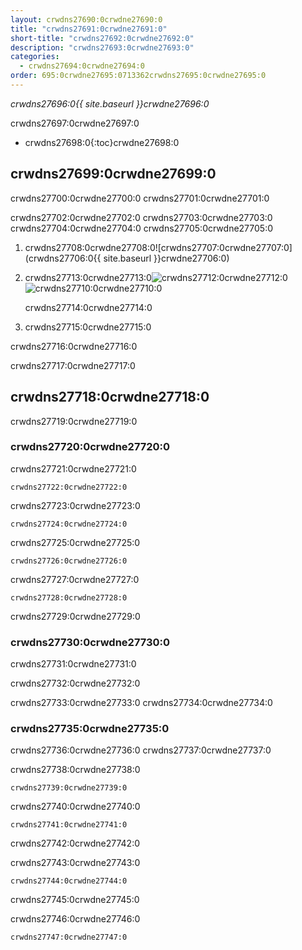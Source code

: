 ```yaml
---
layout: crwdns27690:0crwdne27690:0
title: "crwdns27691:0crwdne27691:0"
short-title: "crwdns27692:0crwdne27692:0"
description: "crwdns27693:0crwdne27693:0"
categories:
  - crwdns27694:0crwdne27694:0
order: 695:0crwdne27695:0713362crwdns27695:0crwdne27695:0
---
```

*crwdns27696:0{{ site.baseurl }}crwdne27696:0*

crwdns27697:0crwdne27697:0

* crwdns27698:0{:toc}crwdne27698:0

## crwdns27699:0crwdne27699:0

crwdns27700:0crwdne27700:0 crwdns27701:0crwdne27701:0

crwdns27702:0crwdne27702:0 crwdns27703:0crwdne27703:0 crwdns27704:0crwdne27704:0 crwdns27705:0crwdne27705:0

1. crwdns27708:0crwdne27708:0![crwdns27707:0crwdne27707:0](crwdns27706:0{{ site.baseurl }}crwdne27706:0)

2. crwdns27713:0crwdne27713:0![crwdns27712:0crwdne27712:0](crwdns27711:0crwdne27711:0)  
    ![crwdns27710:0crwdne27710:0](crwdns27709:0crwdne27709:0)
    
    crwdns27714:0crwdne27714:0

3. crwdns27715:0crwdne27715:0

crwdns27716:0crwdne27716:0

crwdns27717:0crwdne27717:0

## crwdns27718:0crwdne27718:0

crwdns27719:0crwdne27719:0

### crwdns27720:0crwdne27720:0

crwdns27721:0crwdne27721:0

    crwdns27722:0crwdne27722:0
    

crwdns27723:0crwdne27723:0

    crwdns27724:0crwdne27724:0
    

crwdns27725:0crwdne27725:0

    crwdns27726:0crwdne27726:0
    

crwdns27727:0crwdne27727:0

    crwdns27728:0crwdne27728:0
    

crwdns27729:0crwdne27729:0

### crwdns27730:0crwdne27730:0

crwdns27731:0crwdne27731:0

crwdns27732:0crwdne27732:0

crwdns27733:0crwdne27733:0 crwdns27734:0crwdne27734:0

### crwdns27735:0crwdne27735:0

crwdns27736:0crwdne27736:0 crwdns27737:0crwdne27737:0

crwdns27738:0crwdne27738:0

    crwdns27739:0crwdne27739:0
    

crwdns27740:0crwdne27740:0

    crwdns27741:0crwdne27741:0
    

crwdns27742:0crwdne27742:0

crwdns27743:0crwdne27743:0

    crwdns27744:0crwdne27744:0
    

crwdns27745:0crwdne27745:0

crwdns27746:0crwdne27746:0

    crwdns27747:0crwdne27747:0